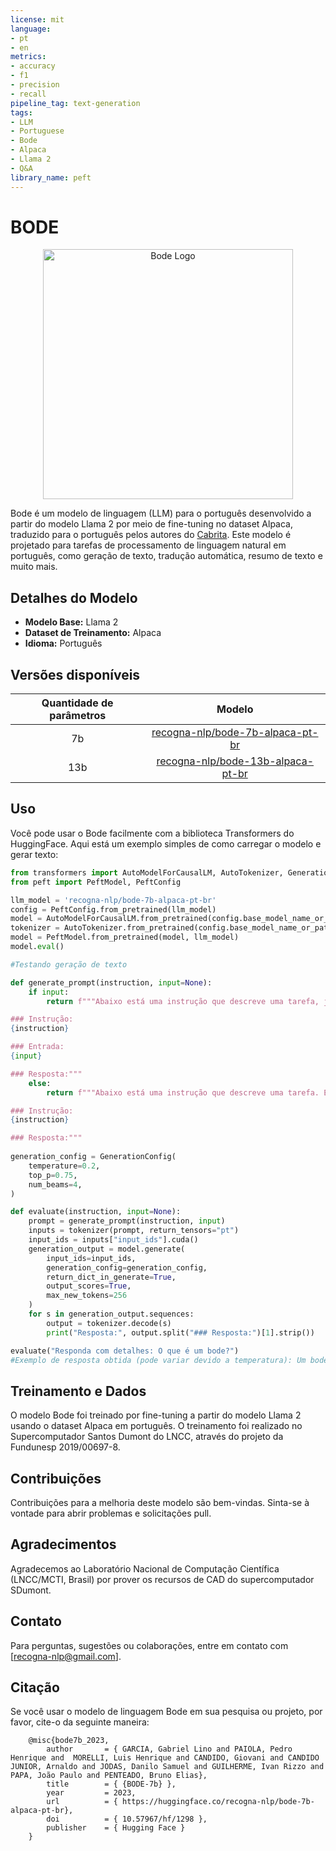 ```yaml
---
license: mit
language:
- pt
- en
metrics:
- accuracy
- f1
- precision
- recall
pipeline_tag: text-generation
tags:
- LLM
- Portuguese
- Bode
- Alpaca
- Llama 2
- Q&A
library_name: peft
---
```


# BODE

<!--- PROJECT LOGO -->
<p align="center">
  <img src="https://huggingface.co/recogna-nlp/bode-7b-alpaca-pt-br/resolve/main/Logo_Bode_LLM_Circle.png" alt="Bode Logo" width="400" style="margin-left:'auto' margin-right:'auto' display:'block'"/>
</p>

Bode é um modelo de linguagem (LLM) para o português desenvolvido a partir do modelo Llama 2 por meio de fine-tuning no dataset Alpaca, traduzido para o português pelos autores do [Cabrita](https://huggingface.co/22h/cabrita-lora-v0-1). Este modelo é projetado para tarefas de processamento de linguagem natural em português, como geração de texto, tradução automática, resumo de texto e muito mais.

## Detalhes do Modelo

- **Modelo Base:** Llama 2
- **Dataset de Treinamento:** Alpaca
- **Idioma:** Português

## Versões disponíveis

| Quantidade de parâmetros       | Modelo                                                                                      | 
| :-:                            | :-:                                                                                         | 
| 7b                             |[recogna-nlp/bode-7b-alpaca-pt-br](https://huggingface.co/recogna-nlp/bode-7b-alpaca-pt-br)  |
| 13b                            |[recogna-nlp/bode-13b-alpaca-pt-br](https://huggingface.co/recogna-nlp/bode-13b-alpaca-pt-br)|

## Uso

Você pode usar o Bode facilmente com a biblioteca Transformers do HuggingFace. Aqui está um exemplo simples de como carregar o modelo e gerar texto:

```python
from transformers import AutoModelForCausalLM, AutoTokenizer, GenerationConfig
from peft import PeftModel, PeftConfig

llm_model = 'recogna-nlp/bode-7b-alpaca-pt-br'
config = PeftConfig.from_pretrained(llm_model)
model = AutoModelForCausalLM.from_pretrained(config.base_model_name_or_path, trust_remote_code=True, return_dict=True, load_in_8bit=True, device_map='auto')
tokenizer = AutoTokenizer.from_pretrained(config.base_model_name_or_path)
model = PeftModel.from_pretrained(model, llm_model)
model.eval()

#Testando geração de texto

def generate_prompt(instruction, input=None):
    if input:
        return f"""Abaixo está uma instrução que descreve uma tarefa, juntamente com uma entrada que fornece mais contexto. Escreva uma resposta que complete adequadamente o pedido.

### Instrução:
{instruction}

### Entrada:
{input}

### Resposta:"""
    else:
        return f"""Abaixo está uma instrução que descreve uma tarefa. Escreva uma resposta que complete adequadamente o pedido.

### Instrução:
{instruction}

### Resposta:"""
     
generation_config = GenerationConfig(
    temperature=0.2,
    top_p=0.75,
    num_beams=4,
)

def evaluate(instruction, input=None):
    prompt = generate_prompt(instruction, input)
    inputs = tokenizer(prompt, return_tensors="pt")
    input_ids = inputs["input_ids"].cuda()
    generation_output = model.generate(
        input_ids=input_ids,
        generation_config=generation_config,
        return_dict_in_generate=True,
        output_scores=True,
        max_new_tokens=256
    )
    for s in generation_output.sequences:
        output = tokenizer.decode(s)
        print("Resposta:", output.split("### Resposta:")[1].strip())

evaluate("Responda com detalhes: O que é um bode?")
#Exemplo de resposta obtida (pode variar devido a temperatura): Um bode é um animal do gênero Bubalus, da família Bovidae, que é um membro da ordem Artiodactyla. Os bodes são mamíferos herbívoros que são nativos da Ásia, África e Europa. Eles são conhecidos por seus cornos, que podem ser usados para defesa e como uma ferramenta.
```

## Treinamento e Dados

O modelo Bode foi treinado por fine-tuning a partir do modelo Llama 2 usando o dataset Alpaca em português. O treinamento foi realizado no Supercomputador Santos Dumont do LNCC, através do projeto da Fundunesp 2019/00697-8.

## Contribuições

Contribuições para a melhoria deste modelo são bem-vindas. Sinta-se à vontade para abrir problemas e solicitações pull.

## Agradecimentos

Agradecemos ao Laboratório Nacional de Computação Científica (LNCC/MCTI, Brasil) por prover os recursos de CAD do supercomputador SDumont.

## Contato

Para perguntas, sugestões ou colaborações, entre em contato com [recogna-nlp@gmail.com].

## Citação

Se você usar o modelo de linguagem Bode em sua pesquisa ou projeto, por favor, cite-o da seguinte maneira:

```
    @misc{bode7b_2023,
        author       = { GARCIA, Gabriel Lino and PAIOLA, Pedro Henrique and  MORELLI, Luis Henrique and CANDIDO, Giovani and CANDIDO JUNIOR, Arnaldo and JODAS, Danilo Samuel and GUILHERME, Ivan Rizzo and PAPA, João Paulo and PENTEADO, Bruno Elias},
        title        = { {BODE-7b} },
        year         = 2023,
        url          = { https://huggingface.co/recogna-nlp/bode-7b-alpaca-pt-br},
        doi          = { 10.57967/hf/1298 },
        publisher    = { Hugging Face }
    }
```